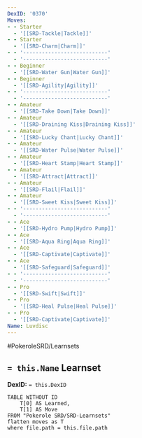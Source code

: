 ```yaml
---
DexID: '0370'
Moves:
- - Starter
  - '[[SRD-Tackle|Tackle]]'
- - Starter
  - '[[SRD-Charm|Charm]]'
- - '---------------------------'
  - '---------------------------'
- - Beginner
  - '[[SRD-Water Gun|Water Gun]]'
- - Beginner
  - '[[SRD-Agility|Agility]]'
- - '---------------------------'
  - '---------------------------'
- - Amateur
  - '[[SRD-Take Down|Take Down]]'
- - Amateur
  - '[[SRD-Draining Kiss|Draining Kiss]]'
- - Amateur
  - '[[SRD-Lucky Chant|Lucky Chant]]'
- - Amateur
  - '[[SRD-Water Pulse|Water Pulse]]'
- - Amateur
  - '[[SRD-Heart Stamp|Heart Stamp]]'
- - Amateur
  - '[[SRD-Attract|Attract]]'
- - Amateur
  - '[[SRD-Flail|Flail]]'
- - Amateur
  - '[[SRD-Sweet Kiss|Sweet Kiss]]'
- - '---------------------------'
  - '---------------------------'
- - Ace
  - '[[SRD-Hydro Pump|Hydro Pump]]'
- - Ace
  - '[[SRD-Aqua Ring|Aqua Ring]]'
- - Ace
  - '[[SRD-Captivate|Captivate]]'
- - Ace
  - '[[SRD-Safeguard|Safeguard]]'
- - '---------------------------'
  - '---------------------------'
- - Pro
  - '[[SRD-Swift|Swift]]'
- - Pro
  - '[[SRD-Heal Pulse|Heal Pulse]]'
- - Pro
  - '[[SRD-Captivate|Captivate]]'
Name: Luvdisc
---
```


#PokeroleSRD/Learnsets

## `= this.Name` Learnset

**DexID:** `= this.DexID`

```dataview
TABLE WITHOUT ID
    T[0] AS Learned,
    T[1] AS Move
FROM "Pokerole SRD/SRD-Learnsets"
flatten moves as T
where file.path = this.file.path
```
